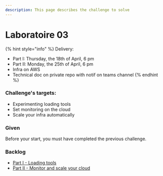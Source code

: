 ```yaml
---
description: This page describes the challenge to solve
---
```


# Laboratoire 03



{% hint style="info" %}
Delivery:

* Part I: Thursday, the 18th of April, 6 pm
* Part II: Monday, the 25th of April, 6 pm
* Infra on AWS
* Technical doc on private repo with notif on teams channel
{% endhint %}

### Challenge's targets:

* Experimenting loading tools
* Set monitoring on the cloud
* Scale your infra automatically

### Given

Before your start, you must have completed the previous challenge.

### Backlog

* [Part I - Loading tools](broken-reference)
* [Part II - Monitor and scale your cloud](../../../archives/session-2021-2022/challenges/challenge-03/c3-part-ii-monitor-and-scale-your-cloud.md)

